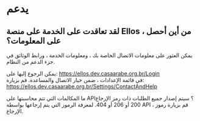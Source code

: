 # يدعم


## <b>لقد تعاقدت على الخدمة على منصة Ellos ، من أين أحصل على المعلومات؟</b>
يمكن العثور على معلومات الاتصال الخاصة بك ، ومعلومات الخدمة ، ورابط الوثائق في جزء الدعم من النظام.

يمكن الرجوع إليها على: https://ellos.dev.casaarabe.org.br/Login <br/>
في قائمة الإعدادات ، ضمن خيار الاتصال والمساعدة. قم بزيارة: https://ellos.dev.casaarabe.org.br/Settings/ContactAndHelp

ما المكالمات التي تتم محاسبتها على API؟
سيتم إصدار جميع الطلبات ذات رمز الإرجاع 200 أو 206 أو 404. لمعرفة الرموز التي يتم إرجاعها بواسطة API ، قم بزيارة رموز الإرجاع.